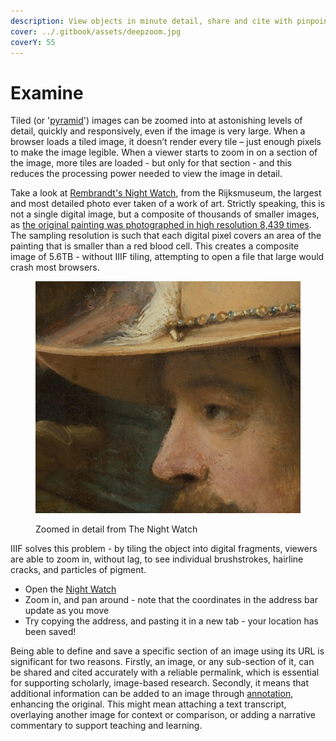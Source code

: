 ```yaml
---
description: View objects in minute detail, share and cite with pinpoint accuracy
cover: ../.gitbook/assets/deepzoom.jpg
coverY: 55
---
```


# Examine

Tiled (or '[pyramid](https://training.iiif.io/iiif-online-workshop/day-two/fileformats.html)') images can be zoomed into at astonishing levels of detail, quickly and responsively, even if the image is very large. When a browser loads a tiled image, it doesn’t render every tile – just enough pixels to make the image legible. When a viewer starts to zoom in on a section of the image, more tiles are loaded - but only for that section - and this reduces the processing power needed to view the image in detail.

Take a look at [Rembrandt's Night Watch](https://hyper-resolution.org/view.html?pointer=0.329,0.001\&i=Rijksmuseum/SK-C-5/SK-C-5\_VIS\_20-um\_2019-12-21), from the Rijksmuseum, the largest and most detailed photo ever taken of a work of art. Strictly speaking, this is not a single digital image, but a composite of thousands of smaller images, as [the original painting was photographed in high resolution 8,439 times](https://www.rijksmuseum.nl/en/stories/operation-night-watch/story/ultra-high-resolution-image-of-the-night-watch). The sampling resolution is such that each digital pixel covers an area of the painting that is smaller than a red blood cell. This creates a composite image of 5.6TB - without IIIF tiling, attempting to open a file that large would crash most browsers.

<figure><img src="../.gitbook/assets/image (2) (1).png" alt=""><figcaption><p>Zoomed in detail from The Night Watch</p></figcaption></figure>

IIIF solves this problem - by tiling the object into digital fragments, viewers are able to zoom in, without lag, to see individual brushstrokes, hairline cracks, and particles of pigment.&#x20;

* Open the [Night Watch](https://hyper-resolution.org/view.html?pointer=0.329,0.001\&i=Rijksmuseum/SK-C-5/SK-C-5\_VIS\_20-um\_2019-12-21)
* Zoom in, and pan around - note that the coordinates in the address bar update as you move
* Try copying the address, and pasting it in a new tab - your location has been saved!

Being able to define and save a specific section of an image using its URL is significant for two reasons. Firstly, an image, or any sub-section of it, can be shared and cited accurately with a reliable permalink, which is essential for supporting scholarly, image-based research. Secondly, it means that additional information can be added to an image through [annotation](annotate.md), enhancing the original. This might mean attaching a text transcript, overlaying another image for context or comparison, or adding a narrative commentary to support teaching and learning.
